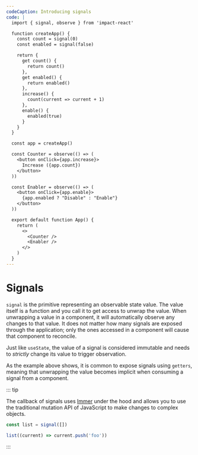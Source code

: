 ```yaml
---
codeCaption: Introducing signals
code: |
  import { signal, observe } from 'impact-react'

  function createApp() {
    const count = signal(0)
    const enabled = signal(false)

    return {
      get count() {
        return count()
      },
      get enabled() {
        return enabled()
      },
      increase() {
        count(current => current + 1)
      },
      enable() {
        enabled(true)
      }
    }
  }

  const app = createApp()

  const Counter = observe(() => (
    <button onClick={app.increase}>
      Increase ({app.count})
    </button>
  ))

  const Enabler = observe(() => (
    <button onClick={app.enable}>
      {app.enabled ? "Disable" : "Enable"}
    </button>
  ))

  export default function App() {
    return (
      <>
        <Counter />
        <Enabler />
      </>
    )
  }
---
```


# Signals

<ClientOnly>
  <Playground />
</ClientOnly>

`signal` is the primitive representing an observable state value. The value itself is a function and you call it to get access to unwrap the value. When unwrapping a value in a component, it will automatically observe any changes to that value. It does not matter how many signals are exposed through the application; only the ones accessed in a component will cause that component to reconcile.

Just like `useState`, the value of a signal is considered immutable and needs to _strictly_ change its value to trigger observation. 

As the example above shows, it is common to expose signals using `getters`, meaning that unwrapping the value becomes implicit when consuming a signal from a component.

::: tip

The callback of signals uses [Immer]() under the hood and allows you to use the traditional mutation API of JavaScript to make changes to complex objects.

```ts
const list = signal([])

list((current) => current.push('foo'))
```

:::